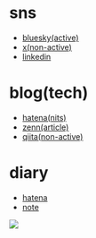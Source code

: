 <!-- [![Anurag's GitHub stats](https://github-readme-stats.vercel.app/api?username=ham-burger&theme=merko)](https://github.com/anuraghazra/github-readme-stats) -->

# sns
- [bluesky(active)](https://bsky.app/profile/yamada56.bsky.social)
- [x(non-active)](https://twitter.com/derakudo)
- [linkedin](https://www.linkedin.com/in/kotaro-kudo/)

# blog(tech)
- [hatena(nits)](https://hamburger-tech.hatenablog.com/)
- [zenn(article)](https://zenn.dev/kudo)
- [qiita(non-active)](https://zenn.dev/kudo)

# diary
- [hatena](https://hamburger.hatenablog.jp/)
- [note](https://note.com/yamada56/)

![](https://github-readme-stats.vercel.app/api/top-langs/?username=ham-burger&count_private=true&theme=dark&layout=compact)
